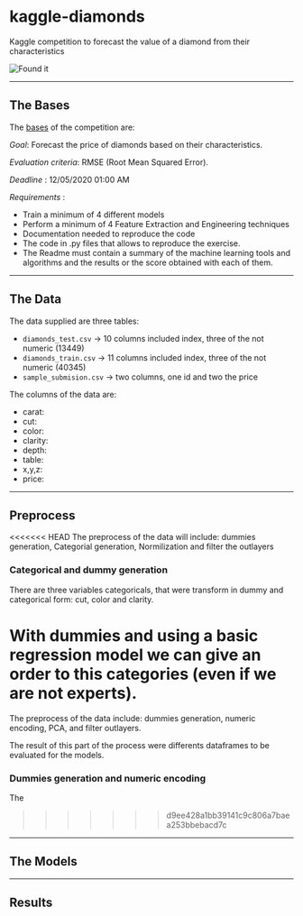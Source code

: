 # kaggle-diamonds

Kaggle competition to forecast the value of a diamond from their characteristics

![Found it](https://461v122bygqy1vf6uy3o7ubf-wpengine.netdna-ssl.com/wp-content/uploads/2020/01/Blood-Diamonds-2006.jpg)

---
## The Bases

The [bases](https://www.kaggle.com/c/diamonds-datamad0320) of the competition are:

*Goal*: Forecast the price of diamonds based on their characteristics.

*Evaluation criteria*: RMSE (Root Mean Squared Error).

*Deadline* : 12/05/2020 01:00 AM

*Requirements* :
- Train a minimum of 4 different models
- Perform a minimum of 4 Feature Extraction and Engineering techniques
- Documentation needed to reproduce the code
- The code in .py files that allows to reproduce the exercise.
- The Readme must contain a summary of the machine learning tools and algorithms and the results or the score obtained with each of them.

---
## The Data

The data supplied are three tables:

+ `diamonds_test.csv` -> 10 columns included index, three of the not numeric (13449)
+ `diamonds_train.csv` -> 11 columns included index, three of the not numeric (40345)
+ `sample_submision.csv` -> two columns, one id and two the price

The columns of the data are:

   -  carat:
   -  cut:
   -  color:
   -  clarity:
   -  depth:
   -  table:
   -  x,y,z:
   -  price:

---
## Preprocess

<<<<<<< HEAD
The preprocess of the data will include: dummies generation, Categorial
generation, Normilization and filter the outlayers

### Categorical and dummy generation

There are three variables categoricals, that were transform in dummy and
categorical form: cut, color and clarity.

With dummies and using a basic regression model we can give an
order to this categories (even if we are not experts).
=======
The preprocess of the data include: dummies generation, numeric encoding, PCA, and filter outlayers.

The result of this part of the process were differents dataframes to be evaluated for the models.

### Dummies generation and numeric encoding

The 
>>>>>>> d9ee428a1bb39141c9c806a7baea253bbebacd7c

---
## The Models

---
## Results
